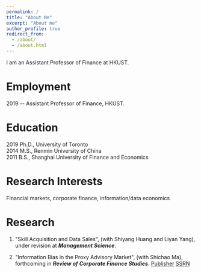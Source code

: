```yaml
---
permalink: /
title: "About Me"
excerpt: "About me"
author_profile: true
redirect_from: 
  - /about/
  - /about.html
---
```


I am an Assistant Professor of Finance at HKUST.

Employment
======
2019 --   Assistant Professor of Finance, HKUST.

Education
======
2019    Ph.D., University of Toronto  
2014    M.S., Renmin University of China  
2011    B.S., Shanghai University of Finance and Economics

Research Interests
======
Financial markets, corporate finance, information/data economics

Research
======
1. "Skill Acquisition and Data Sales", (with Shiyang Huang and Liyan Yang), under revision at ***Management Science***.

1. "Information Bias in the Proxy Advisory Market", (with Shichao Ma), forthcoming in ***Review of Corporate Finance Studies***. [Publisher](https://academic.oup.com/rcfs/advance-article/doi/10.1093/rcfs/cfaa005/5828943) [SSRN]("https://papers.ssrn.com/sol3/papers.cfm?abstract_id=3396151")







